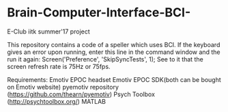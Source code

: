 # Brain-Computer-Interface-BCI-
E-Club iitk summer'17 project

This repository contains a code of a speller which uses BCI.
If the keyboard gives an error upon running, enter this line in the command window and the run it again: 	        Screen('Preference', 'SkipSyncTests', 1);
See to it that the screen refresh rate is 75Hz or 75fps.

Requirements:
Emotiv EPOC headset
Emotiv EPOC SDK(both can be bought on Emotiv website)
pyemotiv repository (https://github.com/thearn/pyemotiv)
Psych Toolbox (http://psychtoolbox.org/)
MATLAB
